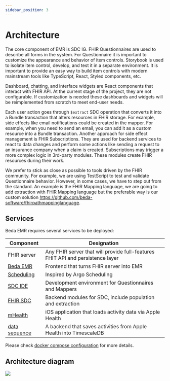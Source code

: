 ```yaml
---
sidebar_position: 3
---
```


# Architecture

The core component of EMR is SDC IG. FHIR Questionnaires are used to describe all forms in the system. For Questionnaire it is important to customize the appearance and behavior of item controls. Storybook is used to isolate item control, develop, and test it in a separate environment. It is important to provide an easy way to build item controls with modern mainstream tools like TypeScript, React, Styled components, etc.

Dashboard, chatting, and interface widgets are React components that interact with FHIR API. At the current stage of the project, they are not configurable. 
If customization is needed these dashboards and widgets will be reimplemented from scratch to meet end-user needs.

Each user action goes through `$extract` SDC operation that converts it into a Bundle transaction that alters resources in FHIR storage. For example, side effects like email notifications could be created in the mapper. For example, when you need to send an email, you can add it as a custom resource into a Bundle transaction. Another approach for side effect management is FHIR Subscriptions. They are used for backend services to react to data changes and perform some actions like sending a request to an insurance company when a claim is created.
Subscriptions may trigger a more complex logic in 3rd-party modules. These modules create FHIR resources during their work.

We prefer to stick as close as possible to tools driven by the FHIR community. For example, we are using TestScript to test and validate Questionnaire behavior. 
However, in some cases, we have to step out from the standard. An example is the FHIR Mapping language, we are going to add extraction with FHIR Mapping language but the preferable way is our custom solution https://github.com/beda-software/fhirpathmappinglanguage.



## Services
Beda EMR requires several services to be deployed:

Component|Designation  
---------|----------- 
FHIR server|Any FHIR server that will provide full-features FHIT API and persistence layer  
[Beda EMR](https://github.com/beda-software/fhir-emr)|Frontend that turns FHIR server into EMR  
[Scheduling](https://github.com/beda-software/aidbox-scheduling-node-app)|Inspired by Argo Scheduling  
[SDC IDE](https://github.com/beda-software/sdc-ide)|Development environment for Questionnaires and Mappers  
[FHIR SDC](https://github.com/beda-software/fhir-sdc)|Backend modules for SDC, include population and extraction  
[mHealth](https://github.com/beda-software/fhir-mhealth)|iOS application that loads activity data via Apple Health  
[data sequence](https://github.com/beda-software/fhir-datasequence)|A backend that saves activities from Apple Health into TimescaleDB  

Please check [docker compose configuration](https://github.com/beda-software/fhir-emr/blob/master/compose.yaml) for more details.

## Architecture diagram
<img src="/img/architecture-diagram.jpg"/>
